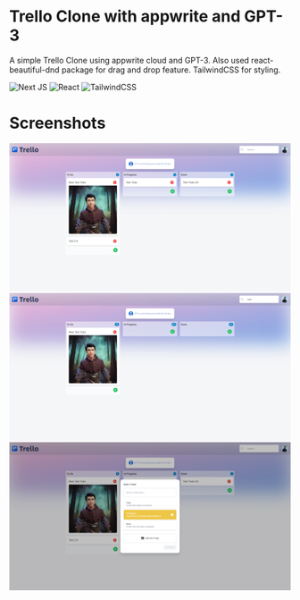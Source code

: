 # Trello Clone with appwrite and GPT-3
A simple Trello Clone using appwrite cloud and GPT-3. Also used react-beautiful-dnd package for drag and drop feature. TailwindCSS for styling. 

![Next JS](https://img.shields.io/badge/Next-black?style=for-the-badge&logo=next.js&logoColor=white) ![React](https://img.shields.io/badge/react-%2320232a.svg?style=for-the-badge&logo=react&logoColor=%2361DAFB) ![TailwindCSS](https://img.shields.io/badge/tailwindcss-%2338B2AC.svg?style=for-the-badge&logo=tailwind-css&logoColor=white)


# Screenshots
![Home Page](./homepage.png)
![Search Query Result](./searchqueryresult.png)
![Add New Task](./addnewtask.png)
